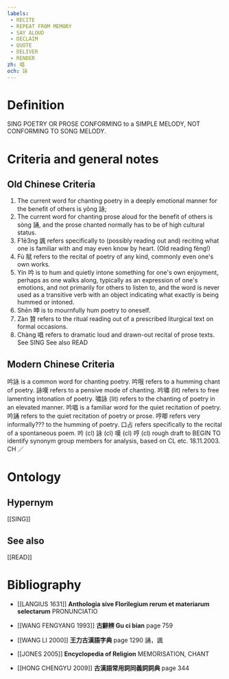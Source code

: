 ```yaml
---
labels: 
 - RECITE
 - REPEAT FROM MEMORY
 - SAY ALOUD
 - DECLAIM
 - QUOTE
 - DELIVER
 - RENDER
zh: 唱
och: 詠
---
```


# Definition
SING POETRY OR PROSE CONFORMING to a SIMPLE MELODY, NOT CONFORMING TO SONG MELODY.
# Criteria and general notes
## Old Chinese Criteria
1. The current word for chanting poetry in a deeply emotional manner for the benefit of others is yǒng 詠;
2. The current word for chanting prose aloud for the benefit of others is sòng 誦, and the prose chanted normally has to be of high cultural status.
3. F1ē3ng 諷 refers specifically to (possibly reading out and) reciting what one is familiar with and may even know by heart. (Old reading fèng!)
4. Fù 賦 refers to the recital of poetry of any kind, commonly even one's own works.
5. Yín 吟 is to hum and quietly intone something for one's own enjoyment, perhaps as one walks along, typically as an expression of one's emotions, and not primarily for others to listen to, and the word is never used as a transitive verb with an object indicating what exactly is being hummed or intoned.
6. Shēn 呻 is to mournfully hum poetry to oneself.
7. Zàn 贊 refers to the ritual reading out of a prescribed liturgical text on formal occasions.
8. Chàng 唱 refers to dramatic loud and drawn-out recital of prose texts. See SING
See also READ
## Modern Chinese Criteria
吟詠 is a common word for chanting poetry.
吟哦 refers to a humming chant of poetry.
詠嘆 refers to a pensive mode of chanting.
吟嘯 (lit) refers to free lamenting intonation of poetry.
嘯詠 (lit) refers to the chanting of poetry in an elevated manner.
吟唱 is a familiar word for the quiet recitation of poetry.
吟誦 refers to the quiet recitation of poetry or prose.
哼唧 refers very informally??? to the humming of poetry.
口占 refers specifically to the recital of a spontaneous poem.
吟 (cl)
詠 (cl)
嘆 (cl)
哼 (cl)
rough draft to BEGIN TO identify synonym group members for analysis, based on CL etc. 18.11.2003. CH ／
# Ontology

## Hypernym
[[SING]]
## See also
[[READ]]
# Bibliography
- [[LANGIUS 1631]]
**Anthologia sive Florilegium rerum et materiarum selectarum** 
PRONUNCIATIO
- [[WANG FENGYANG 1993]]
**古辭辨 Gu ci bian** page 759

- [[WANG LI 2000]]
**王力古漢語字典** page 1290
誦，諷
- [[JONES 2005]]
**Encyclopedia of Religion** 
MEMORISATION, CHANT
- [[HONG CHENGYU 2009]]
**古漢語常用詞同義詞詞典** page 344
